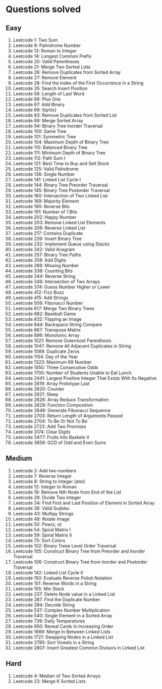 # Questions solved

## Easy

1. Leetcode 1: Two Sum
2. Leetcode 9: Palindrome Number
3. Leetcode 13: Roman to Integer
4. Leetcode 14: Longest Common Prefix
5. Leetcode 20: Valid Parentheses
6. Leetcode 21: Merge Two Sorted Lists
7. Leetcode 26: Remove Duplicates from Sorted Array
8. Leetcode 27: Remove Element
9. Leetcode 28: Find the Index of the First Occurrence in a String
10. Leetcode 35: Search Insert Position
11. Leetcode 58: Length of Last Word
12. Leetcode 66: Plus One
13. Leetcode 67: Add Binary
14. Leetcode 69: Sqrt(x)
15. Leetcode 83: Remove Duplicates from Sorted List
16. Leetcode 88: Merge Sorted Array
17. Leetcode 94: Binary Tree Inorder Traversal
18. Leetcode 100: Same Tree
19. Leetcode 101: Symmetric Tree
20. Leetcode 104: Maximum Depth of Binary Tree
21. Leetcode 110: Balanced Binary Tree
22. Leetcode 111: Minimum Depth of Binary Tree 
23. Leetcode 112: Path Sum I
24. Leetcode 121: Best Time to Buy and Sell Stock
25. Leetcode 125: Valid Palindrome
26. Leetcode 136: Single Number
27. Leetcode 141: Linked List Cycle I
28. Leetcode 144: Binary Tree Preorder Traversal
29. Leetcode 145: Binary Tree Postorder Traversal
30. Leetcode 160: Intersection of Two Linked List
31. Leetcode 169: Majority Element
32. Leetcode 190: Reverse Bits
33. Leetcode 191: Number of 1 Bits
34. Leetcode 202: Happy Number
35. Leetcode 203: Remove Linked List Elements
36. Leetcode 206: Reverse Linked List
37. Leetcode 217: Contains Duplicate
38. Leetcode 226: Invert Binary Tree
39. Leetcode 232: Implement Queue using Stacks
40. Leetcode 242: Valid Anagram
41. Leetcode 257: Binary Tree Paths
42. Leetcode 258: Add Digits
43. Leetcode 268: Missing Number
44. Leetcode 338: Counting Bits
45. Leetcode 344: Reverse String
46. Leetcode 349. Intersection of Two Arrays
47. Leetcode 374: Guess Number Higher or Lower
48. Leetcode 412: Fizz Buzz
49. Leetcode 415: Add Strings
50. Leetcode 509: Fibonacci Number
51. Leetcode 617: Merge Two Binary Trees
52. Leetcode 682: Baseball Game
53. Leetcode 832: Flipping an Image
54. Leetcode 844: Backspace String Compare
55. Leetcode 867: Transpose Matrix
56. Leetcode 896: Monotonic Array
57. Leetcode 1021: Remove Outermost Parenthesis
58. Leetcode 1047: Remove All Adjacent Duplicates in String
59. Leetcode 1089: Duplicate Zeros
60. Leetcode 1154: Day of the Year
61. Leetcode 1323: Maximum 69 Number
62. Leetcode 1550: Three Consecutive Odds
63. Leetcode 1700: Number of Students Unable to Eat Lunch
64. Leetcode 2441: Largest Positive Integer That Exists With Its Negative
65. Leetcode 2619: Array Prototype Last
66. Leetcode 2620: Counter
67. Leetcode 2621: Sleep
68. Leetcode 2626: Array Reduce Transformation
69. Leetcode 2629: Function Composition
70. Leetcode 2648: Generate Fibonacci Sequence
71. Leetcode 2703: Return Length of Arguments Passed
72. Leetcode 2704: To Be Or Not To Be
73. Leetcode 2723: Add Two Promises
74. Leetcode 3174: Clear Digits
75. Leetcode 3477: Fruits Into Baskets II
76. Leetcode 3658: GCD of Odd and Even Sums

## Medium

1. Leetcode 2: Add two numbers
2. Leetcode 7: Reverse Integer
3. Leetcode 8: String to Integer (atoi)
4. Leetcode 12: Integer to Roman
5. Leetcode 19: Remove Nth Node from End of the List
6. Leetcode 29: Divide Two Integer
7. Leetcode 34: Find First and Last Position of Element in Sorted Array
8. Leetcode 36: Valid Sudoku
9. Leetcode 43: Multipy Strings
10. Leetcode 48: Rotate Image
11. Leetcode 50: Pow(x, n)
12. Leetcode 54: Spiral Matrix I
13. Leetcode 59: Spiral Matrix II
14. Leetcode 75: Sort Colors
15. Leetcode 102: Binary Treee Level Order Traversal
16. Leetcode 105: Construct Binary Tree from Preorder and Inorder Traversal
17. Leetcode 106: Construct Binary Tree from Inorder and Postorder Traversal
18. Leetcode 142: Linked List Cycle II
19. Leetcode 150: Evaluate Reverse Polish Notation
20. Leetcode 151: Reverse Words in a String
21. Leetcode 155: Min Stack
22. Leetcode 237: Delete Node value in a Linked List
23. Leetcode 287: Find the Duplicate Number
24. Leetcode 394: Decode String
25. Leetcode 537: Complex Number Multiplication
26. Leetcode 540: Single Element in a Sorted Array
27. Leetcode 739: Daily Temperatures
28. Leetcode 950: Reveal Cards In Increasing Order
29. Leetcode 1669: Merge In Between Linked Lists
30. Leetcode 1721: Swapping Nodes in a Linked List
31. Leetcode 2785: Sort Vowels in a String
32. Leetcode 2807: Insert Greatest Common Divisors in Linked List

## Hard

1. Leetcode 4: Median of Two Sorted Arrays
2. Leetcode 23: Merge K Sorted Lists
